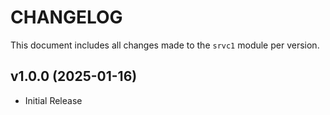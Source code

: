 # CHANGELOG

This document includes all changes made to the `srvc1` module per version.

<!-- version list -->

## v1.0.0 (2025-01-16)

- Initial Release
